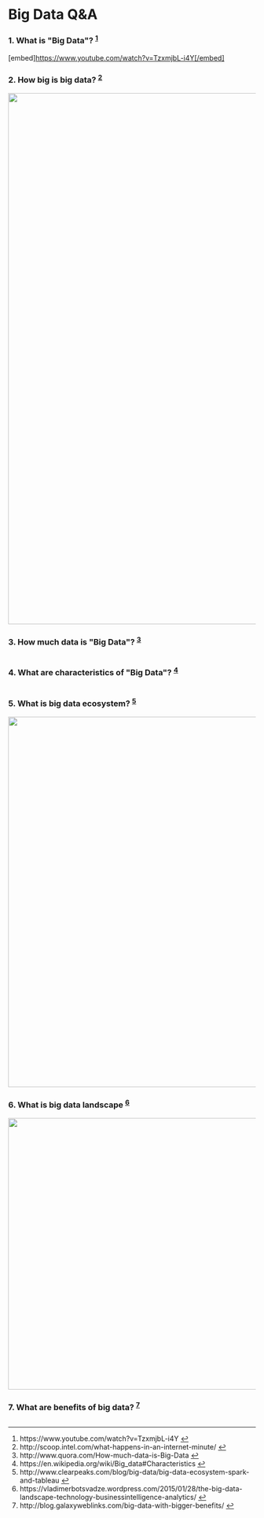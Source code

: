 # Big Data Q&A

<h3>1. What is "Big Data"? <sup id="fnref-888-1"><a href="#fn-888-1" rel="footnote">1</a></sup></h3>

[embed]https://www.youtube.com/watch?v=TzxmjbL-i4Y[/embed]

<h3>2. How big is big data? <sup id="fnref-888-2"><a href="#fn-888-2" rel="footnote">2</a></sup></h3>

<img class="alignnone" src="http://blogs.intel.com/scoop/files/2012/03/infographic_1080_logo.jpg" alt="" width="1495" height="1080" />

<h3>3. How much data is "Big Data"? <sup id="fnref-888-3"><a href="#fn-888-3" rel="footnote">3</a></sup></h3>

<img class="alignnone" src="http://qph.is.quoracdn.net/main-qimg-4ffd5c58b96abab86126574ac0098df6?convert_to_webp=true" alt="" />

<h3>4. What are characteristics of "Big Data"? <sup id="fnref-888-4"><a href="#fn-888-4" rel="footnote">4</a></sup></h3>

<img class="alignnone" src="http://www-01.ibm.com/software/data/bigdata/images/4-Vs-of-big-data.jpg" alt="" />

<h3>5. What is big data ecosystem? <sup id="fnref-888-5"><a href="#fn-888-5" rel="footnote">5</a></sup></h3>

<img class="alignnone" src="http://www.clearpeaks.com/blog/wp-content/uploads/2015/07/Image-1.png" alt="" width="1085" height="753" />

<h3>6. What is big data landscape <sup id="fnref-888-6"><a href="#fn-888-6" rel="footnote">6</a></sup></h3>

<img class="alignnone" src="https://vladimerbotsvadze.files.wordpress.com/2015/01/037c5afd19e677283673bd583ee8d027.jpg" alt="" width="736" height="552" />

<h3>7. What are benefits of big data? <sup id="fnref-888-7"><a href="#fn-888-7" rel="footnote">7</a></sup></h3>

<img class="alignnone" src="http://blog.galaxyweblinks.com/wp-content/uploads/2014/11/industries-using-big-data1-768x1024.png" alt="" />

<div class="footnotes">
<hr />
<ol>

<li id="fn-888-1">
https://www.youtube.com/watch?v=TzxmjbL-i4Y&#160;<a href="#fnref-888-1" rev="footnote">&#8617;</a>
</li>

<li id="fn-888-2">
http://scoop.intel.com/what-happens-in-an-internet-minute/&#160;<a href="#fnref-888-2" rev="footnote">&#8617;</a>
</li>

<li id="fn-888-3">
http://www.quora.com/How-much-data-is-Big-Data&#160;<a href="#fnref-888-3" rev="footnote">&#8617;</a>
</li>

<li id="fn-888-4">
https://en.wikipedia.org/wiki/Big_data#Characteristics&#160;<a href="#fnref-888-4" rev="footnote">&#8617;</a>
</li>

<li id="fn-888-5">
http://www.clearpeaks.com/blog/big-data/big-data-ecosystem-spark-and-tableau&#160;<a href="#fnref-888-5" rev="footnote">&#8617;</a>
</li>

<li id="fn-888-6">
https://vladimerbotsvadze.wordpress.com/2015/01/28/the-big-data-landscape-technology-businessintelligence-analytics/&#160;<a href="#fnref-888-6" rev="footnote">&#8617;</a>
</li>

<li id="fn-888-7">
http://blog.galaxyweblinks.com/big-data-with-bigger-benefits/&#160;<a href="#fnref-888-7" rev="footnote">&#8617;</a>
</li>

</ol>
</div>